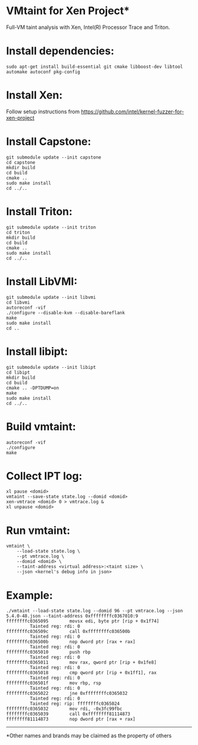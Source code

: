 # VMtaint for Xen Project*

Full-VM taint analysis with Xen, Intel(R) Processor Trace and Triton.

# Install dependencies:

```
sudo apt-get install build-essential git cmake libboost-dev libtool automake autoconf pkg-config
```

# Install Xen:

Follow setup instructions from https://github.com/intel/kernel-fuzzer-for-xen-project

# Install Capstone:

```
git submodule update --init capstone
cd capstone
mkdir build
cd build
cmake ..
sudo make install
cd ../..
```

# Install Triton:

```
git submodule update --init triton
cd triton
mkdir build
cd build
cmake ..
sudo make install
cd ../..
```

# Install LibVMI:

```
git submodule update --init libvmi
cd libvmi
autoreconf -vif
./configure --disable-kvm --disable-bareflank
make
sudo make install
cd ..
```

# Install libipt:

```
git submodule update --init libipt
cd libipt
mkdir build
cd build
cmake .. -DPTDUMP=on
make
sudo make install
cd ../..
```

# Build vmtaint:

```
autoreconf -vif
./configure
make
```

# Collect IPT log:

```
xl pause <domid>
vmtaint --save-state state.log --domid <domid>
xen-vmtrace <domid> 0 > vmtrace.log &
xl unpause <domid>
```

# Run vmtaint:

```
vmtaint \
    --load-state state.log \
    --pt vmtrace.log \
    --domid <domid> \
    --taint-address <virtual address>:<taint size> \
    --json <kernel's debug info in json>
```

# Example:

```
./vmtaint --load-state state.log --domid 96 --pt vmtrace.log --json 5.4.0-48.json --taint-address 0xffffffffc0367010:9
ffffffffc0365095        movsx edi, byte ptr [rip + 0x1f74]
         Tainted reg: rdi: 0
ffffffffc036509c        call 0xffffffffc036500b
         Tainted reg: rdi: 0
ffffffffc036500b        nop dword ptr [rax + rax]
         Tainted reg: rdi: 0
ffffffffc0365010        push rbp
         Tainted reg: rdi: 0
ffffffffc0365011        mov rax, qword ptr [rip + 0x1fe8]
         Tainted reg: rdi: 0
ffffffffc0365018        cmp qword ptr [rip + 0x1ff1], rax
         Tainted reg: rdi: 0
ffffffffc036501f        mov rbp, rsp
         Tainted reg: rdi: 0
ffffffffc0365022        jne 0xffffffffc0365032
         Tainted reg: rdi: 0
         Tainted reg: rip: ffffffffc0365024
ffffffffc0365032        mov rdi, -0x3fc99fbc
ffffffffc0365039        call 0xffffffff81114873
ffffffff81114873        nop dword ptr [rax + rax]
```

------------
*Other names and brands may be claimed as the property of others
